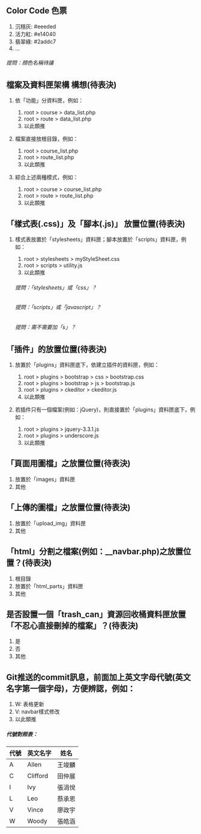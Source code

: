 ## Color Code 色票
1. 沉穩灰: #eeeded
2. 活力紅: #e14040
3. 翡翠綠: #2addc7
4. ...

###### 提問：顔色名稱待議 

## 檔案及資料匣架構 構想(待表決)
1. 依「功能」分資料匣，例如：
    1. root > course > data_list.php
    2. root > route > data_list.php
    3. 以此類推
    
2. 檔案直接放根目錄，例如：
    1. root > course_list.php
    2. root > route_list.php
    3. 以此類推
    
3. 綜合上述兩種模式，例如：
    1. root > course > course_list.php
    2. root > route > route_list.php
    3. 以此類推

## 「樣式表(.css)」及「腳本(.js)」 放置位置(待表決)
1. 樣式表放置於「stylesheets」資料匣；腳本放置於「scripts」資料匣，例如：

    1. root > stylesheets > myStyleSheet.css
    2. root > scripts > utility.js
    3. 以此類推
    ###### 提問：「stylesheets」或「css」？
    ###### 提問：「scripts」或「javascript」？
    ###### 提問：需不需要加「s」？

## 「插件」的放置位置(待表決)
1. 放置於「plugins」資料匣底下，依建立插件的資料匣，例如：
    1. root > plugins > bootstrap > css > bootstrap.css
    2. root > plugins > bootstrap > js > bootstrap.js
    3. root > plugins > ckeditor > ckeditor.js
    4. 以此類推
    
2. 若插件只有一個檔案(例如：jQuery)，則直接置於「plugins」資料匣底下，例如：
    1. root > plugins > jquery-3.3.1.js
    2. root > plugins > underscore.js
    3. 以此類推
    
## 「頁面用圖檔」之放置位置(待表決)
1. 放置於「images」資料匣
2. 其他

## 「上傳的圖檔」之放置位置(待表決)
1. 放置於「upload_img」資料匣
2. 其他


## 「html」分割之檔案(例如：__navbar.php)之放置位置？(待表決)
1. 根目錄
2. 放置於「html_parts」資料匣
3. 其他

## 是否設置一個「trash_can」資源回收桶資料匣放置「不忍心直接刪掉的檔案」？(待表決)
1. 是
2. 否
3. 其他

## Git推送的commit訊息，前面加上英文字母代號(英文名字第一個字母)，方便辨認，例如：
1. W: 表格更新
2. V: navbar樣式修改
3. 以此類推

##### 代號對照表： 
| 代號 | 英文名字 | 姓名 |
|------|----------|--------|
| A | Allen | 王竣麟 |
| C | Clifford | 田仲展 |
| I | Ivy | 張涓悅 |
| L | Leo | 蔡承恩 |
| V | Vince | 廖政宇 |
| W | Woody | 張皓涵 |
  
    

